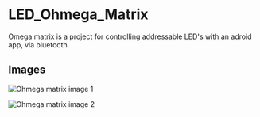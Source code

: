 # LED_Ohmega_Matrix
Omega matrix is a project for controlling addressable LED's with
an adroid app, via bluetooth.

## Images
![Ohmega matrix image 1](https://user-images.githubusercontent.com/57757159/75991877-699c3780-5ef7-11ea-88eb-918dea4d8861.jpeg)

![Ohmega matrix image 2](https://user-images.githubusercontent.com/57757159/75991997-9fd9b700-5ef7-11ea-9a17-1981f732d9aa.jpg)
